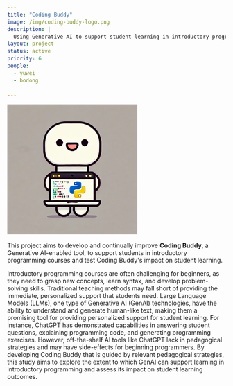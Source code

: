 ```yaml
---
title: "Coding Buddy"
image: /img/coding-buddy-logo.png
description: | 
  Using Generative AI to support student learning in introductory programming courses.
layout: project
status: active
priority: 6
people:
  - yuwei
  - bodong

---
```


<img src='/img/coding-buddy-logo.png' width='300px' />


This project aims to develop and continually improve **Coding Buddy**, a Generative AI-enabled tool, to support students in introductory programming courses and test Coding Buddy's impact on student learning.

Introductory programming courses are often challenging for beginners, as they need to grasp new concepts, learn syntax, and develop problem-solving skills. Traditional teaching methods may fall short of providing the immediate, personalized support that students need. Large Language Models (LLMs), one type of Generative AI (GenAI) technologies, have the ability to understand and generate human-like text, making them a promising tool for providing personalized support for student learning. For instance, ChatGPT has demonstrated capabilities in answering student questions, explaining programming code, and generating programming exercises. However, off-the-shelf AI tools like ChatGPT lack in pedagogical strategies and may have side-effects for beginning programmers. By developing Coding Buddy that is guided by relevant pedagogical strategies, this study aims to explore the extent to which GenAI can support learning in introductory programming and assess its impact on student learning outcomes.


